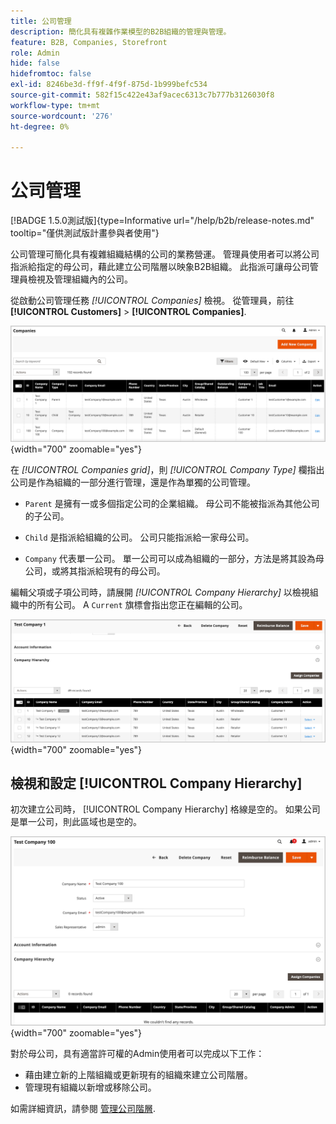 ```yaml
---
title: 公司管理
description: 簡化具有複雜作業模型的B2B組織的管理與管理。
feature: B2B, Companies, Storefront
role: Admin
hide: false
hidefromtoc: false
exl-id: 8246be3d-ff9f-4f9f-875d-1b999befc534
source-git-commit: 582f15c422e43af9acec6313c7b777b3126030f8
workflow-type: tm+mt
source-wordcount: '276'
ht-degree: 0%

---
```


# 公司管理

[!BADGE 1.5.0測試版]{type=Informative url="/help/b2b/release-notes.md" tooltip="僅供測試版計畫參與者使用"}

公司管理可簡化具有複雜組織結構的公司的業務營運。 管理員使用者可以將公司指派給指定的母公司，藉此建立公司階層以映象B2B組織。 此指派可讓母公司管理員檢視及管理組織內的公司。

從啟動公司管理任務 *[!UICONTROL Companies]* 檢視。 從管理員，前往  **[!UICONTROL Customers]** > **[!UICONTROL Companies]**.

![B2B管理公司格線](./assets/companies-grid-view.png){width="700" zoomable="yes"}

在 *[!UICONTROL Companies grid]*，則 *[!UICONTROL Company Type]* 欄指出公司是作為組織的一部分進行管理，還是作為單獨的公司管理。

- `Parent` 是擁有一或多個指定公司的企業組織。 母公司不能被指派為其他公司的子公司。

- `Child` 是指派給組織的公司。 公司只能指派給一家母公司。

- `Company` 代表單一公司。 單一公司可以成為組織的一部分，方法是將其設為母公司，或將其指派給現有的母公司。

編輯父項或子項公司時，請展開 *[!UICONTROL Company Hierarchy]* 以檢視組織中的所有公司。 A `Current` 旗標會指出您正在編輯的公司。

![B2B公司階層格線](./assets/company-detail-hierarchy-current-flag.png){width="700" zoomable="yes"}


## 檢視和設定 [!UICONTROL Company Hierarchy]

初次建立公司時， [!UICONTROL Company Hierarchy] 格線是空的。 如果公司是單一公司，則此區域也是空的。

![B2B公司階層格線](./assets/company-hierarchy-grid.png){width="700" zoomable="yes"}

對於母公司，具有適當許可權的Admin使用者可以完成以下工作：

- 藉由建立新的上階組織或更新現有的組織來建立公司階層。
- 管理現有組織以新增或移除公司。

如需詳細資訊，請參閱 [管理公司階層](assign-companies.md).
